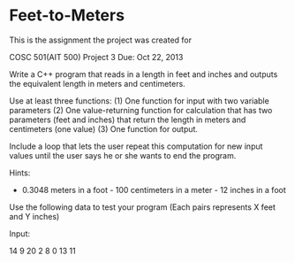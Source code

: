 # Feet-to-Meters

This is the assignment the project was created for 

COSC 501(AIT 500)      Project 3  Due: Oct 22, 2013 
 
 
Write a C++ program that reads in a length in feet and inches and outputs the equivalent length in meters and centimeters.  
 
Use at least three functions: (1) One function for input with two variable parameters (2) One value-returning function for calculation that has two parameters (feet and inches) that return the length in meters and centimeters (one value) (3) One function for output.  
 
 
Include a loop that lets the user repeat this computation for new  input values until the user says he or she wants to end the program.  
 
 
Hints: 
- 0.3048 meters in a foot - 100 centimeters in a meter - 12 inches in a foot 
 
Use the following data to test  your program (Each pairs represents X feet and Y inches) 
 
Input: 
 
14 9 
20 2 
8 0 
13 11 
